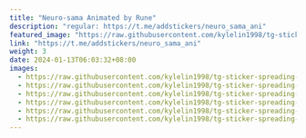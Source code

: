 ```yaml
---
title: "Neuro-sama Animated by Rune"
description: "regular: https://t.me/addstickers/neuro_sama_ani"
featured_image: "https://raw.githubusercontent.com/kylelin1998/tg-sticker-spreading-worldwide-images/main/img/0c1db62a-c40b-419b-ac65-bfa15a44dfde.jpg"
link: "https://t.me/addstickers/neuro_sama_ani"
weight: 3
date: 2024-01-13T06:03:32+08:00
images:
  - https://raw.githubusercontent.com/kylelin1998/tg-sticker-spreading-worldwide-images/main/img/0c1db62a-c40b-419b-ac65-bfa15a44dfde.jpg
  - https://raw.githubusercontent.com/kylelin1998/tg-sticker-spreading-worldwide-images/main/img/ad28a564-4034-4450-b14b-d37645216552.jpg
  - https://raw.githubusercontent.com/kylelin1998/tg-sticker-spreading-worldwide-images/main/img/ba1321c8-62e0-44d2-91e9-70477386a73e.jpg
  - https://raw.githubusercontent.com/kylelin1998/tg-sticker-spreading-worldwide-images/main/img/b5ebafd7-2d00-4244-bb81-760fadbc4dce.jpg
  - https://raw.githubusercontent.com/kylelin1998/tg-sticker-spreading-worldwide-images/main/img/08fa6c24-6d62-45aa-af04-d067adec6302.jpg
  - https://raw.githubusercontent.com/kylelin1998/tg-sticker-spreading-worldwide-images/main/img/d09bfc0b-42d0-4751-af49-c5527e7453a5.jpg
---
```

